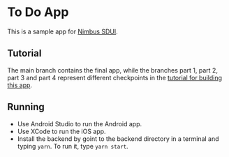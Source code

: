 # To Do App
This is a sample app for [Nimbus SDUI](https://github.com/ZupIT/nimbus-core).

## Tutorial
The main branch contains the final app, while the branches part 1, part 2, part 3 and part 4 represent different checkpoints in the [tutorial for building this app](https://medium.com/p/8b1102ab71d5/).

## Running
- Use Android Studio to run the Android app.
- Use XCode to run the iOS app.
- Install the backend by goint to the backend directory in a terminal and typing `yarn`. To run it, type `yarn start`.
